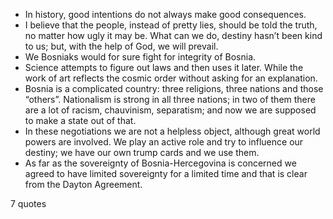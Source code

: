  - In history, good intentions do not always make good consequences.
 - I believe that the people, instead of pretty lies, should be told the truth, no matter how ugly it may be. What can we do, destiny hasn’t been kind to us; but, with the help of God, we will prevail.
 - We Bosniaks would for sure fight for integrity of Bosnia.
 - Science attempts to figure out laws and then uses it later. While the work of art reflects the cosmic order without asking for an explanation.
 - Bosnia is a complicated country: three religions, three nations and those “others”. Nationalism is strong in all three nations; in two of them there are a lot of racism, chauvinism, separatism; and now we are supposed to make a state out of that.
 - In these negotiations we are not a helpless object, although great world powers are involved. We play an active role and try to influence our destiny; we have our own trump cards and we use them.
 - As far as the sovereignty of Bosnia-Hercegovina is concerned we agreed to have limited sovereignty for a limited time and that is clear from the Dayton Agreement.

7 quotes